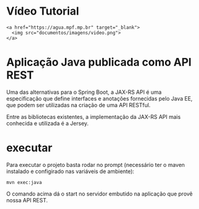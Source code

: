 # Vídeo Tutorial


	<a href="https://agua.mpf.mp.br" target="_blank">
	  <img src="documentos/imagens/video.png">
	</a>


# Aplicação Java publicada como API REST

Uma das alternativas para o Spring Boot, a JAX-RS API é uma especificação que define interfaces e anotações fornecidas pelo Java EE, que podem ser utilizadas na criação de uma API RESTful.

Entre as bibliotecas existentes, a  implementação da JAX-RS API mais conhecida e utilizada é a Jersey.

  
# executar
Para executar o projeto basta rodar no prompt (necessário ter o maven instalado e configirado nas variáveis de ambiente):

	mvn exec:java

O comando acima dá o start no servidor embutido na aplicação que provê nossa API REST.


